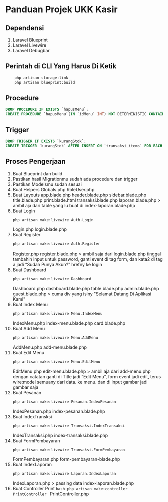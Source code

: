 # Panduan Projek UKK Kasir
## Dependensi
1. Laravel Blueprint
2. Laravel Livewire
3. Laravel Debugbar
## Perintah di CLI Yang Harus Di Ketik
```bash
    php artisan storage:link
    php artisan blueprint:build
```
## Procedure
```sql
DROP PROCEDURE IF EXISTS `hapusMenu`;
CREATE PROCEDURE `hapusMenu`(IN `idMenu` INT) NOT DETERMINISTIC CONTAINS SQL SQL SECURITY DEFINER DELETE FROM `menus` WHERE `menus`.`id`=idMenu;
```
## Trigger
```sql
DROP TRIGGER IF EXISTS `kurangStok`;
CREATE TRIGGER `kurangStok` AFTER INSERT ON `transaksi_items` FOR EACH ROW UPDATE `menus` SET `menus`.`stok`=`menus`.`stok`-new.jumlah WHERE `menus`.`id`=new.menu_id;
```
## Proses Pengerjaan
1. Buat Blueprint dan build
2. Pastikan hasil Migrationmu sudah ada procedure dan trigger
3. Pastikan Modelsmu sudah sesuai
4. Buat Helpers Globals.php RoleUser.php
5. Buat Layouts
    app.blade.php
    header.blade.php
    sidebar.blade.php
    title.blade.php
    print.blade.html
    transaksi.blade.php
    laporan.blade.php > ambil aja dari table yang lu buat di index-laporan.blade.php
6. Buat Login
    ```bash
    php artisan make:livewire Auth.Login
    ```
    Login.php
    login.blade.php
7. Buat Register
    ```bash
    php artisan make:livewire Auth.Register
    ```
    Register.php
    register.blade.php > ambil saja dari login.blade.php tinggal tambahin input untuk password, ganti event di tag form, dan kata2 di tag a jadi “Sudah Punya Akun?” hrefny ke login
8. Buat Dashboard
    ```bash
    php artisan make:livewire Dashboard
    ```
    Dashboard.php
    dashboard.blade.php
    table.blade.php
    admin.blade.php
    guest.blade.php > cuma div yang isiny "Selamat Datang Di Aplikasi Kami"
9.  Buat Index Menu
    ```bash
    php artisan make:livewire Menu.IndexMenu
    ```
    IndexMenu.php
    index-menu.blade.php
    card.blade.php
10. Buat Add Menu
    ```bash
    php artisan make:livewire Menu.AddMenu
    ```
    AddMenu.php
    add-menu.blade.php
11. Buat Edit Menu
    ```bash
    php artisan make:livewire Menu.EditMenu
    ```
    EditMenu.php
    edit-menu.blade.php > ambil aja dari add-menu.php dengan catatan ganti di Title jadi “Edit Menu”, form event jadi edit, terus wire:model semuany dari data. ke menu. dan di input gambar jadi gambar saja
12. Buat Pesanan
    ```bash
    php artisan make:livewire Pesanan.IndexPesanan
    ```
    IndexPesanan.php
    index-pesanan.blade.php
13. Buat IndexTransksi
    ```bash
    php artisan make:livewire Transaksi.IndexTransaksi
    ```
    IndexTransaksi.php
    index-transaksi.blade.php
14. Buat FormPembayaran
    ```bash
    php artisan make:livewire Transaksi.FormPembayaran
    ```
    FormPembayaran.php
    form-pembayaran-blade.php
15. Buat IndexLaporan
    ```bash
    php artisan make:livewire Laporan.IndexLaporan
    ```
    IndexLaporan.php > passing data
    index-laporan.blade.php
16.  Buat Controller Print
    ```bash
    php artisan make:controller PrintController
    ```
    PrintController.php
